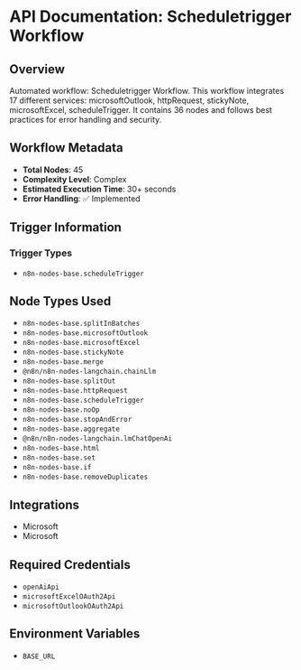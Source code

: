# API Documentation: Scheduletrigger Workflow

## Overview
Automated workflow: Scheduletrigger Workflow. This workflow integrates 17 different services: microsoftOutlook, httpRequest, stickyNote, microsoftExcel, scheduleTrigger. It contains 36 nodes and follows best practices for error handling and security.

## Workflow Metadata
- **Total Nodes**: 45
- **Complexity Level**: Complex
- **Estimated Execution Time**: 30+ seconds
- **Error Handling**: ✅ Implemented

## Trigger Information
### Trigger Types
- `n8n-nodes-base.scheduleTrigger`

## Node Types Used
- `n8n-nodes-base.splitInBatches`
- `n8n-nodes-base.microsoftOutlook`
- `n8n-nodes-base.microsoftExcel`
- `n8n-nodes-base.stickyNote`
- `n8n-nodes-base.merge`
- `@n8n/n8n-nodes-langchain.chainLlm`
- `n8n-nodes-base.splitOut`
- `n8n-nodes-base.httpRequest`
- `n8n-nodes-base.scheduleTrigger`
- `n8n-nodes-base.noOp`
- `n8n-nodes-base.stopAndError`
- `n8n-nodes-base.aggregate`
- `@n8n/n8n-nodes-langchain.lmChatOpenAi`
- `n8n-nodes-base.html`
- `n8n-nodes-base.set`
- `n8n-nodes-base.if`
- `n8n-nodes-base.removeDuplicates`

## Integrations
- Microsoft
- Microsoft

## Required Credentials
- `openAiApi`
- `microsoftExcelOAuth2Api`
- `microsoftOutlookOAuth2Api`

## Environment Variables
- `BASE_URL`
